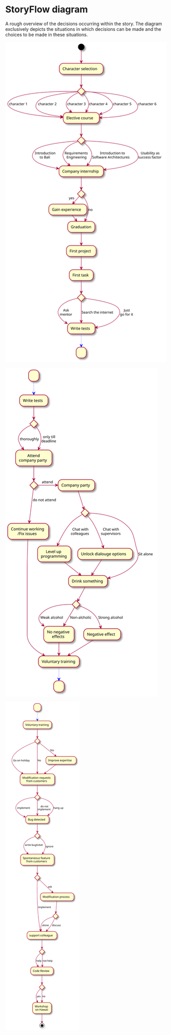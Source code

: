 # StoryFlow diagram

A rough overview of the decisions occurring within the story. The diagram exclusively depicts the situations in which decisions can be made and the choices to be made in these situations.





![StoryFlow](diagrams/StoryFlow/StoryFlow_1.svg)

![StoryFlow](diagrams/StoryFlow/StoryFlow_2.svg)

![StoryFlow](diagrams/StoryFlow/StoryFlow_3.svg)